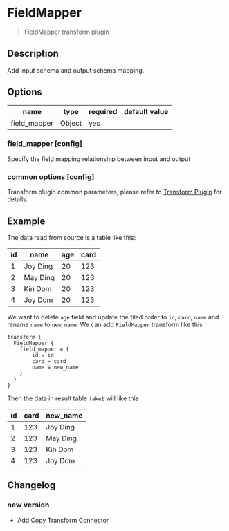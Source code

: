 # FieldMapper

> FieldMapper transform plugin

## Description

Add input schema and output schema mapping.

## Options

|     name     |  type  | required | default value |
|--------------|--------|----------|---------------|
| field_mapper | Object | yes      |               |

### field_mapper [config]

Specify the field mapping relationship between input and output

### common options [config]

Transform plugin common parameters, please refer to [Transform Plugin](common-options.md) for details.

## Example

The data read from source is a table like this:

| id |   name   | age | card |
|----|----------|-----|------|
| 1  | Joy Ding | 20  | 123  |
| 2  | May Ding | 20  | 123  |
| 3  | Kin Dom  | 20  | 123  |
| 4  | Joy Dom  | 20  | 123  |

We want to delete `age` field and update the filed order to `id`, `card`, `name` and rename `name` to `new_name`. We can add `FieldMapper` transform like this

```
transform {
  FieldMapper {
    field_mapper = {
        id = id
        card = card
        name = new_name
    }
  }
}
```

Then the data in result table `fake1` will like this

| id | card | new_name |
|----|------|----------|
| 1  | 123  | Joy Ding |
| 2  | 123  | May Ding |
| 3  | 123  | Kin Dom  |
| 4  | 123  | Joy Dom  |

## Changelog

### new version

- Add Copy Transform Connector

